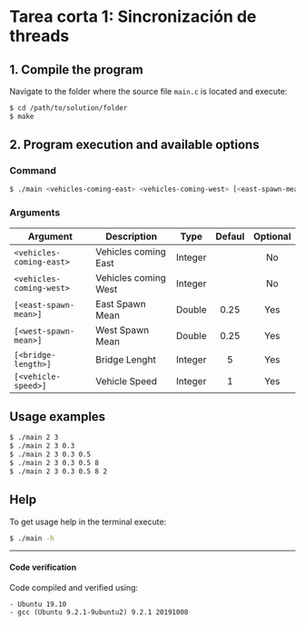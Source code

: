 # Tarea corta 1: Sincronización de threads

## 1. Compile the program

Navigate to the folder where the source file `main.c` is located and execute:

```bash
$ cd /path/to/solution/folder
$ make
```

## 2. Program execution and available options

### Command

```bash
$ ./main <vehicles-coming-east> <vehicles-coming-west> [<east-spawn-mean>] [<west-spawn-mean>] [<bridge-length>] [<vehicle-speed>]
```

### Arguments

| Argument                      | Description           | Type      | Defaul    | Optional  |
| ------------------------------|-----------------------|-----------|:---------:|:---------:|
| `<vehicles-coming-east>`      | Vehicles coming East  | Integer   |           | No        |
| `<vehicles-coming-west>`      | Vehicles coming West  | Integer   |           | No        |
| `[<east-spawn-mean>]`         | East Spawn Mean       | Double    | 0.25      | Yes       |
| `[<west-spawn-mean>]`         | West Spawn Mean       | Double    | 0.25      | Yes       |
| `[<bridge-length>]`           | Bridge Lenght         | Integer   | 5         | Yes       |
| `[<vehicle-speed>]`           | Vehicle Speed         | Integer   | 1         | Yes       |

## Usage examples

```bash
$ ./main 2 3
$ ./main 2 3 0.3
$ ./main 2 3 0.3 0.5
$ ./main 2 3 0.3 0.5 8
$ ./main 2 3 0.3 0.5 8 2
```

## Help

To get usage help in the terminal execute:

```bash
$ ./main -h
```

---- 

#### Code verification

Code compiled and verified using:

    - Ubuntu 19.10
    - gcc (Ubuntu 9.2.1-9ubuntu2) 9.2.1 20191008
  
